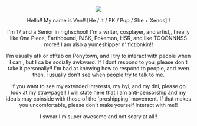 <div align="center">
<img src=[https://files.catbox.moe/k1fv8s.png]>
 
Hello!! My name is Ven!! [He / It / PK / Pup / She + Xenos]!!

I'm 17 and a Senior in highschool! I'm a writer, cosplayer, and artist,, I really like One Piece, Earthbound, PJSK, Pokemon, HSR, and like TOOONNNSS more!! I am also a yumeshipper n' fictionkin!!

I'm usually afk or offtab on Ponytown, and I try to interact with people when I can , but I ca be socially awkward. If I dont respond to you, please don't take it personally!! I'm bad at knowing how to respond to people, and even then, I usually don't see when people try to talk to me.

If you want to see my extended interests, my byi, and my dni, please go look at my strawpage!! I will state here that I am anti-censorship and my ideals may coinside with those of the 'proshipping' movement. If that makes you uncomfortable, please don't make yourself interact with me!!

I swear I'm super awesome and not scary at all!!
</div>
